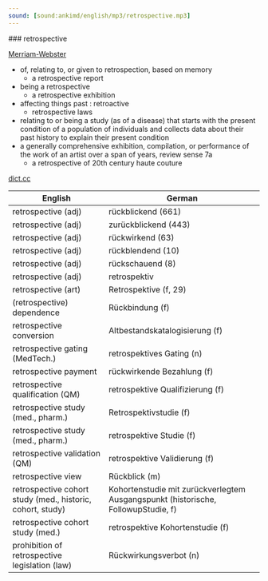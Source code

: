 ```yaml
---
sound: [sound:ankimd/english/mp3/retrospective.mp3]
---
```


\### retrospective

[Merriam-Webster](https://www.merriam-webster.com/dictionary/retrospective)

- of, relating to, or given to retrospection, based on memory
    - a retrospective report
- being a retrospective
    - a retrospective exhibition
- affecting things past : retroactive
    - retrospective laws
- relating to or being a study (as of a disease) that starts with the present condition of a population of individuals and collects data about their past history to explain their present condition
- a generally comprehensive exhibition, compilation, or performance of the work of an artist over a span of years, review sense 7a
    - a retrospective of 20th century haute couture

[dict.cc](https://www.dict.cc/retrospective)

| English        | German       |
| -------------- | ------------ |
| retrospective (adj) | rückblickend (661) |
| retrospective (adj) | zurückblickend (443) |
| retrospective (adj) | rückwirkend (63) |
| retrospective (adj) | rückblendend (10) |
| retrospective (adj) | rückschauend (8) |
| retrospective (adj) | retrospektiv |
| retrospective (art) | Retrospektive (f, 29) |
| (retrospective) dependence | Rückbindung (f) |
| retrospective conversion | Altbestandskatalogisierung (f) |
| retrospective gating (MedTech.) | retrospektives Gating (n) |
| retrospective payment | rückwirkende Bezahlung (f) |
| retrospective qualification (QM) | retrospektive Qualifizierung <ReQ> (f) |
| retrospective study <RS> (med., pharm.) | Retrospektivstudie (f) |
| retrospective study <RS> (med., pharm.) | retrospektive Studie <RS> (f) |
| retrospective validation <RV> (QM) | retrospektive Validierung (f) |
| retrospective view | Rückblick (m) |
| retrospective cohort study (med., historic, cohort, study) | Kohortenstudie mit zurückverlegtem Ausgangspunkt (historische, FollowupStudie, f) |
| retrospective cohort study <RCS> (med.) | retrospektive Kohortenstudie (f) |
| prohibition of retrospective legislation (law) | Rückwirkungsverbot (n) |
